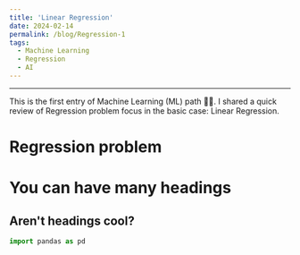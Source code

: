 ```yaml
---
title: 'Linear Regression'
date: 2024-02-14
permalink: /blog/Regression-1
tags:
  - Machine Learning
  - Regression
  - AI
---
```

<script type="text/javascript"
  src="https://cdnjs.cloudflare.com/ajax/libs/mathjax/2.7.0/MathJax.js?config=TeX-AMS_CHTML">
</script>
<script type="text/x-mathjax-config">
  MathJax.Hub.Config({
    tex2jax: {
      inlineMath: [['$','$'], ['\\(','\\)']],
      processEscapes: true},
      jax: ["input/TeX","input/MathML","input/AsciiMath","output/CommonHTML"],
      extensions: ["tex2jax.js","mml2jax.js","asciimath2jax.js","MathMenu.js","MathZoom.js","AssistiveMML.js", "[Contrib]/a11y/accessibility-menu.js"],
      TeX: {
      extensions: ["AMSmath.js","AMSsymbols.js","noErrors.js","noUndefined.js"],
      equationNumbers: {
      autoNumber: "AMS"
      }
    }
  });
</script>

-----
This is the first entry of Machine Learning (ML) path 🧠🤖. I shared a quick review of Regression problem focus in the basic case: Linear Regression.

Regression problem
======

You can have many headings
======

Aren't headings cool?
------

```python
import pandas as pd

```

